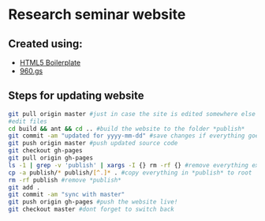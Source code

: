 # Research seminar website

## Created using:
* [HTML5 Boilerplate](http://html5boilerplate.com)
* [960.gs](http://960.gs/)

## Steps for updating website
```sh
git pull origin master #just in case the site is edited somewhere else
#edit files
cd build && ant && cd .. #build the website to the folder *publish*
git commit -am "updated for yyyy-mm-dd" #save changes if everything goes well
git push origin master #push updated source code
git checkout gh-pages
git pull origin gh-pages
ls -1 | grep -v 'publish' | xargs -I {} rm -rf {} #remove everything except *publish*
cp -a publish/* publish/[^.]* . #copy everything in *publish* to root
rm -rf publish #remove *publish*
git add .
git commit -am "sync with master"
git push origin gh-pages #push the website live!
git checkout master #dont forget to switch back
```